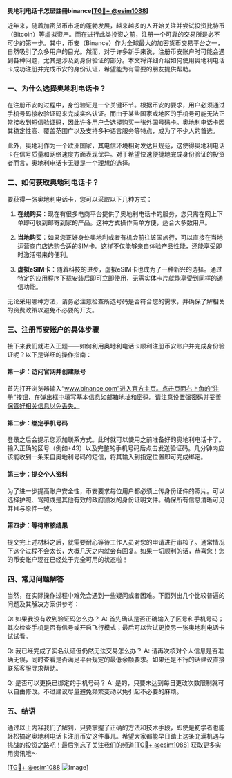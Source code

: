 **奥地利电话卡怎麽註冊binance[[TG💪+ @esim1088](https://t.me/s/esim1088)]**

近年来，随着加密货币市场的蓬勃发展，越来越多的人开始关注并尝试投资比特币（Bitcoin）等虚拟资产。而在进行此类投资之前，注册一个可靠的交易所是必不可少的第一步。其中，币安（Binance）作为全球最大的加密货币交易平台之一，自然吸引了众多用户的目光。然而，对于许多新手来说，注册币安账户时可能会遇到各种问题，尤其是涉及到身份验证的部分。本文将详细介绍如何使用奥地利电话卡成功注册并完成币安的身份认证，希望能为有需要的朋友提供帮助。

### 一、为什么选择奥地利电话卡？

在注册币安的过程中，身份验证是一个关键环节。根据币安的要求，用户必须通过手机号码接收验证码来完成实名认证。而由于某些国家或地区的手机号可能无法正常接收到短信验证码，因此许多用户会选择购买一张外国号码卡。奥地利电话卡因其稳定性高、覆盖范围广以及支持多种语言服务等特点，成为了不少人的首选。

此外，奥地利作为一个欧洲国家，其电信环境相对发达且规范，这使得奥地利电话卡在信号质量和网络速度方面表现优异。对于希望快速便捷地完成身份验证的投资者而言，奥地利电话卡无疑是一个理想的选择。

### 二、如何获取奥地利电话卡？

要获得一张奥地利电话卡，您可以采取以下几种方式：

1. **在线购买**：现在有很多电商平台提供了奥地利电话卡的服务，您只需在网上下单即可收到邮寄到家的产品。这种方式操作简单方便，适合大多数用户。
   
2. **当地购买**：如果您正好身处奥地利或者有机会前往该国旅行，可以直接在当地运营商门店选购合适的SIM卡。这样不仅能够亲自体验产品性能，还能享受即时激活带来的便利。

3. **虚拟eSIM卡**：随着科技的进步，虚拟eSIM卡也成为了一种新兴的选择。通过特定的应用程序下载安装后即可立即使用，无需实体卡片就能享受到同样的通信功能。

无论采用哪种方法，请务必注意检查所选号码是否符合您的需求，并确保了解相关的资费政策以避免不必要的开支。

### 三、注册币安账户的具体步骤

接下来我们就进入正题——如何利用奥地利电话卡顺利注册币安账户并完成身份验证呢？以下是详细的操作指南：

#### 第一步：访问官网并创建账号
首先打开浏览器输入“www.binance.com”进入官方主页。点击页面右上角的“注册”按钮，在弹出框中填写基本信息如邮箱地址和密码。请注意设置强密码并妥善保管好相关信息以免丢失。

#### 第二步：绑定手机号码
登录之后会提示您添加联系方式。此时就可以使用之前准备好的奥地利电话卡了。输入正确的区号（例如+43）以及完整的手机号码后点击发送验证码。几分钟内应该能收到一条来自奥地利号码的短信，将其输入到指定位置即可完成绑定。

#### 第三步：提交个人资料
为了进一步提高账户安全性，币安要求每位用户都必须上传身份证件的照片。可以选择护照、驾照或是其他有效的政府颁发的身份证明文件。确保所有信息清晰可见并且与原件一致。

#### 第四步：等待审核结果
提交完上述材料之后，就需要耐心等待工作人员对您的申请进行审核了。通常情况下这个过程不会太长，大概几天之内就会有回复。如果一切顺利的话，恭喜您！您的币安账户现在已经处于完全可用的状态啦！

### 四、常见问题解答

当然，在实际操作过程中难免会遇到一些疑问或者困难。下面列出几个比较普遍的问题及其解决方案供参考：

Q: 如果我没有收到验证码怎么办？
A: 首先确认是否正确输入了区号和手机号码；其次检查手机是否有信号或开启飞行模式；最后可以尝试更换另一张奥地利电话卡试试看。

Q: 我已经完成了实名认证但仍然无法交易怎么办？
A: 请再次核对个人信息是否准确无误，同时查看是否满足平台规定的最低余额要求。如果还是不行的话建议直接联系客服寻求帮助。

Q: 是否可以更换已绑定的手机号码？
A: 是的，只要未达到每日更改次数限制就可以自由修改。不过建议尽量避免频繁变动以免引起不必要的麻烦。

### 五、结语

通过以上内容我们了解到，只要掌握了正确的方法和技术手段，即使是初学者也能轻松搞定奥地利电话卡注册币安这件事儿。希望大家都能早日踏上这条充满机遇与挑战的投资之路吧！最后别忘了关注我们的频道[[TG💪+ @esim1088](https://t.me/s/esim1088)] 获取更多实用资讯哦～

[[TG💪+ @esim1088](https://t.me/s/esim1088) ![Image](https://i.postimg.cc/4NQfJmqS/Snipaste-2025-05-13-00-14-12.png)]